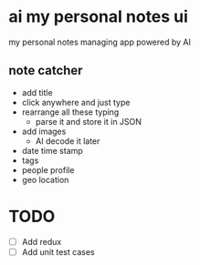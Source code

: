 # ai my personal notes ui

my personal notes managing app powered by AI

## note catcher
- add title
- click anywhere and just type
- rearrange all these typing
    - parse it and store it in JSON
- add images
    - AI decode it later
- date time stamp
- tags
- people profile
- geo location

# TODO
- [ ] Add redux
- [ ] Add unit test cases